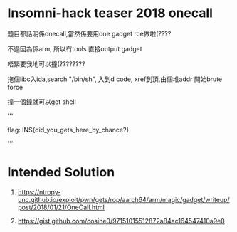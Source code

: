 # Insomni-hack teaser 2018 onecall

題目都話明係onecall,當然係要用one gadget rce做啦(????

不過因為係arm, 所以冇tools 直接output gadget


唔緊要我地可以撞(????????


拖個libc入ida,search "/bin/sh", 入到d code, xref到頂,由個堆addr 開始brute force

撞一個鐘就可以get shell

'''

flag: INS{did_you_gets_here_by_chance?}

'''


# Intended Solution

1. https://ntropy-unc.github.io/exploit/pwn/gets/rop/aarch64/arm/magic/gadget/writeup/post/2018/01/21/OneCall.html

2. https://gist.github.com/cosine0/97151015512872a84ac164547410a9e0

